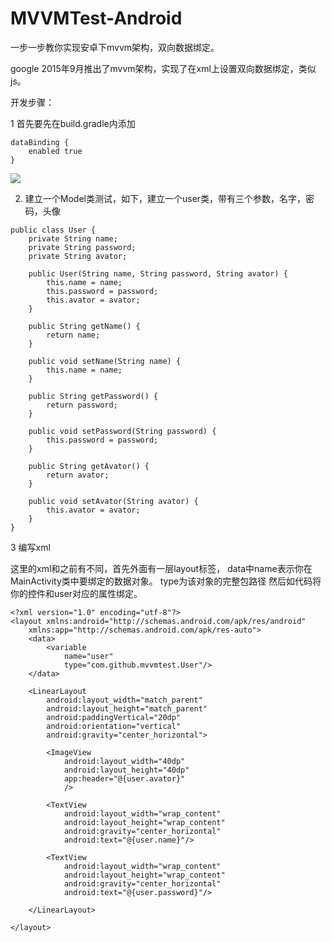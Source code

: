 # MVVMTest-Android
一步一步教你实现安卓下mvvm架构，双向数据绑定。


google 2015年9月推出了mvvm架构，实现了在xml上设置双向数据绑定，类似js。

开发步骤：

1   首先要先在build.gradle内添加

```
dataBinding {
    enabled true
}
```

![](https://img-blog.csdnimg.cn/20181101155347895.png?x-oss-process=image/watermark,type_ZmFuZ3poZW5naGVpdGk,shadow_10,text_aHR0cHM6Ly9ibG9nLmNzZG4ubmV0L2N6bDAzMjU=,size_16,color_FFFFFF,t_70)


2.  建立一个Model类测试，如下，建立一个user类，带有三个参数，名字，密码，头像

```
public class User {
    private String name;
    private String password;
    private String avator;
 
    public User(String name, String password, String avator) {
        this.name = name;
        this.password = password;
        this.avator = avator;
    }
 
    public String getName() {
        return name;
    }
 
    public void setName(String name) {
        this.name = name;
    }
 
    public String getPassword() {
        return password;
    }
 
    public void setPassword(String password) {
        this.password = password;
    }
 
    public String getAvator() {
        return avator;
    }
 
    public void setAvator(String avator) {
        this.avator = avator;
    }
}
```

3  编写xml

这里的xml和之前有不同，首先外面有一层layout标签，
data中name表示你在MainActivity类中要绑定的数据对象。 type为该对象的完整包路径
然后如代码将你的控件和user对应的属性绑定。

```
<?xml version="1.0" encoding="utf-8"?>
<layout xmlns:android="http://schemas.android.com/apk/res/android"
    xmlns:app="http://schemas.android.com/apk/res-auto">
    <data>
        <variable
            name="user"
            type="com.github.mvvmtest.User"/>
    </data>
 
    <LinearLayout
        android:layout_width="match_parent"
        android:layout_height="match_parent"
        android:paddingVertical="20dp"
        android:orientation="vertical"
        android:gravity="center_horizontal">
 
        <ImageView
            android:layout_width="40dp"
            android:layout_height="40dp"
            app:header="@{user.avator}"
            />
 
        <TextView
            android:layout_width="wrap_content"
            android:layout_height="wrap_content"
            android:gravity="center_horizontal"
            android:text="@{user.name}"/>
 
        <TextView
            android:layout_width="wrap_content"
            android:layout_height="wrap_content"
            android:gravity="center_horizontal"
            android:text="@{user.password}"/>
 
    </LinearLayout>
 
</layout>
```
